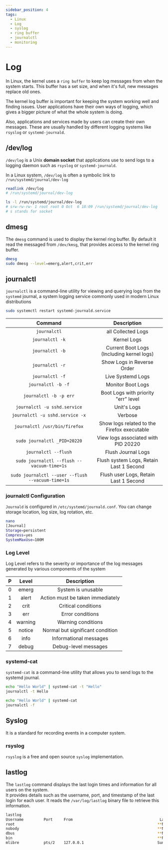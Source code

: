 ```yaml
---
sidebar_position: 4
tags:
  - Linux
  - Log
  - syslog
  - ring buffer
  - journalctl
  - monitoring
---
```


# Log

In Linux, the kernel uses a `ring buffer` to keep log messages from when the system starts. This buffer has a set size, and when it's full, new messages replace old ones.

The kernel log buffer is important for keeping the system working well and finding issues. User applications have their own ways of logging, which gives a bigger picture of what the whole system is doing.

Also, applications and services made by users can create their own messages. These are usually handled by different logging systems like `rsyslog` or `systemd-journald`.

## /dev/log

`/dev/log` is a Unix **domain socket** that applications use to send logs to a logging daemon such as `rsyslog` or `systemd-journald`.  

In a Linux system, `/dev/log` is often a symbolic link to `/run/systemd/journal/dev-log`

```bash
readlink /dev/log
# /run/systemd/journal/dev-log

ls -l /run/systemd/journal/dev-log
# srw-rw-rw- 1 root root 0 Oct  6 18:09 /run/systemd/journal/dev-log
# s stands for socket
```

## dmesg

The `dmesg` command is used to display the kernel ring buffer. By default it read the messaged from `/dev/kmsg`, that provides access to the kernel ring buffer.

```bash
dmesg
sudo dmesg --level=emerg,alert,crit,err
```

## journalctl

`journalctl` is a command-line utility for viewing and querying logs from the `systemd` journal, a system logging service commonly used in modern Linux distributions

```bash
sudo systemctl restart systemd-journald.service
```

|                      Command                      |                 Description                 |
| :-----------------------------------------------: | :-----------------------------------------: |
|                   `journalctl`                    |             all Collected Logs              |
|                  `journalctl -k`                  |                 Kernel Logs                 |
|                  `journalctl -b`                  |  Current Boot Logs (Including kernel logs)  |
|                  `journalctl -r`                  |         Show Logs in Reverse Order          |
|                  `journalctl -f`                  |              Live Systemd Logs              |
|                `journalctl -b -f`                 |              Monitor Boot Logs              |
|              `journalctl -b -p err`               |     Boot Logs with priority "err" level     |
|           `journalctl -u sshd.service`            |                 Unit's Logs                 |
|          `journalctl -u sshd.service -x`          |                   Verbose                   |
|           `journalctl /usr/bin/firefox`           | Show logs related to the Firefox executable |
|           `sudo journalctl _PID=20220`            |     View logs associated with PID 20220     |
|               `journalctl --flush`                |             Flush Journal Logs              |
|    `sudo journalctl --flush --vacuum-time=1s`     |   Flush system Logs, Retain Last 1 Second   |
| `sudo journalctl --user --flush --vacuum-time=1s` |    Flush user Logs, Retain Last 1 Second    |

### journalctl Configuration

`Journald` is configured in `/etc/systemd/journald.conf`. You can change storage location, log size, log rotation, etc.

```bash
nano
[Journal]
Storage=persistent
Compress=yes
SystemMaxUse=100M
```

### Log Level

Log Level refers to the severity or importance of the log messages generated by various components of the system

|   P   |  Level  |           Description            |
| :---: | :-----: | :------------------------------: |
|   0   |  emerg  |        System is unusable        |
|   1   |  alert  | Action must be taken immediately |
|   2   |  crit   |       Critical conditions        |
|   3   |   err   |         Error conditions         |
|   4   | warning |        Warning conditions        |
|   5   | notice  | Normal but significant condition |
|   6   |  info   |      Informational messages      |
|   7   |  debug  |       Debug-level messages       |

### systemd-cat

`systemd-cat` is a command-line utility that allows you to send logs to the systemd journal.

```bash
echo "Hello World" | systemd-cat -t "Hello"
journalctl -t Hello

echo "Hello World" | systemd-cat
journalctl -f

```

## Syslog

It is a standard for recording events in a computer system.

### rsyslog

`rsyslog` is a free and open source `syslog` implementation.

## lastlog

The `lastlog` command displays the last login times and information for all users on the system.  
It provides details such as the username, port, and timestamp of the last login for each user. It reads the `/var/log/lastlog` binary file to retrieve this information.

```bash
lastlog
Username         Port     From                                       Latest
root                                                                **Never logged in**
nobody                                                              **Never logged in**
dbus                                                                **Never logged in**
bin                                                                 **Never logged in**
mlibre           pts/2    127.0.0.1                                 Sun Aug 20 22:39:47 +0330 2023
```
